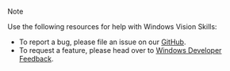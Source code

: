 > [!NOTE]
> Use the following resources for help with Windows Vision Skills:
>
> * To report a bug, please file an issue on our [GitHub](https://github.com/Microsoft/WindowsVisionSkillsPreview/issues).
> * To request a feature, please head over to [Windows Developer Feedback](https://aka.ms/WIPFeedbackHub).

